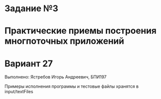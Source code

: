 # Задание №3
# Практические приемы построения многпоточных приложений
# Вариант 27
Выполнено: Ястребов Игорь Андреевич, БПИ197

Примеры исполнения программы и тестовые файлы хранятся в input/textFiles
